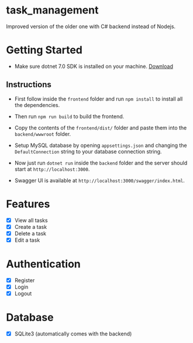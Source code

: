 # task_management
Improved version of the older one with C# backend instead of Nodejs.

# Getting Started
- Make sure dotnet 7.0 SDK is installed on your machine.
[Download](https://dotnet.microsoft.com/en-us/download/dotnet/7.0)

## Instructions
- First follow inside the `frontend` folder and run `npm install` to install all the dependencies.
- Then run `npm run build` to build the frontend.

- Copy the contents of the `frontend/dist/` folder and paste them into the `backend/wwwroot` folder.
- Setup MySQL database by opening `appsettings.json` and changing the `DefaultConnection` string to your database connection string.
- Now just run `dotnet run` inside the `backend` folder and the server should start at `http://localhost:3000`.

- Swagger UI is available at `http://localhost:3000/swagger/index.html`.

# Features
- [x] View all tasks
- [x] Create a task
- [x] Delete a task
- [x] Edit a task

# Authentication
- [x] Register
- [x] Login
- [x] Logout

# Database
- [x] SQLite3 (automatically comes with the backend)